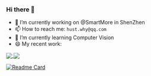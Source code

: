 ### Hi there 👋

- 🔭 I’m currently working on @SmartMore in ShenZhen
- 📫 How to reach me: `hust.why@qq.com`
- 🌱 I’m currently learning Computer Vision
- 😄 My recent work: 


<a href="https://github.com/anuraghazra/github-readme-stats">
  <img align="center" src="https://github-readme-stats.vercel.app/api/pin/?username=anuraghazra&repo=github-readme-stats" />
</a>
<a href="https://github.com/anuraghazra/convoychat">
  <img align="center" src="https://github-readme-stats.vercel.app/api/pin/?username=anuraghazra&repo=convoychat" />
</a>


[![Readme Card](https://github-readme-stats.vercel.app/api/pin/?username=creeper121386&repo=vielab)](https://github.com/anuraghazra/github-readme-stats)


<!--
**creeper121386/creeper121386** is a ✨ _special_ ✨ repository because its `README.md` (this file) appears on your GitHub profile.

Here are some ideas to get you started:



- 👯 I’m looking to collaborate on ...
- 🤔 I’m looking for help with ...
- 💬 Ask me about ...

- 😄 Pronouns: ...
- ⚡ Fun fact: ...
-->
